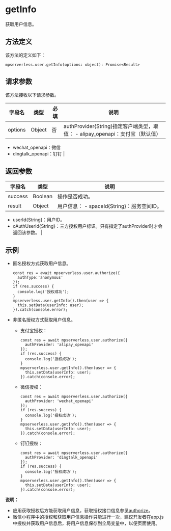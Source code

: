 # getInfo

获取用户信息。

## 方法定义

该方法的定义如下：

```
mpserverless.user.getInfo(options: object): Promise<Result>
```

## 请求参数

该方法接收以下请求参数。

|字段名|类型|必填|说明|
|---|--|--|--|
|options|Object|否|authProvider\{String\}指定客户端类型，取值： -   alipay\_openapi：支付宝（默认值）
-   wechat\_openapi：微信
-   dingtalk\_openapi：钉钉 |

## 返回参数

|字段名|类型|说明|
|---|--|--|
|success|Boolean|操作是否成功。|
|result|Object|用户信息： -   spaceId\{String\}：服务空间ID。
-   userId\{String\}：用户ID。
-   oAuthUserId\{String\}：三方授权用户标识。只有指定了authProvider时才会返回该参数。 |

## 示例

-   匿名授权方式获取用户信息。

    ```
    const res = await mpserverless.user.authorize({
      authType:'anonymous'
    });
    if (res.success) {
      console.log('授权成功');
    }
    mpserverless.user.getInfo().then(user => {
      this.setData(userInfo: user);
    }).catch(console.error);
    ```

-   非匿名授权方式获取用户信息。
    -   支付宝授权：

        ```
        const res = await mpserverless.user.authorize({
          authProvider: 'alipay_openapi'
        });
        if (res.success) {
          console.log('授权成功');
        }
        mpserverless.user.getInfo().then(user => {
          this.setData(userInfo: user);
        }).catch(console.error);
        ```

    -   微信授权：

        ```
        const res = await mpserverless.user.authorize({
          authProvider: 'wechat_openapi'
        });
        if (res.success) {
          console.log('授权成功');
        }
        mpserverless.user.getInfo().then(user => {
          this.setData(userInfo: user);
        }).catch(console.error);
        ```

    -   钉钉授权：

        ```
        const res = await mpserverless.user.authorize({
          authProvider: 'dingtalk_openapi'
        });
        if (res.success) {
          console.log('授权成功');
        }
        mpserverless.user.getInfo().then(user => {
          this.setData(userInfo: user);
        }).catch(console.error);
        ```


**说明：**

-   应用获取授权后方能获取用户信息，获取授权接口信息参见[authorize](/cn.zh-CN/开发指南/客户端API文档/用户管理/authorize.md)。
-   微信小程序中的授权和获取用户信息操作只能进行一次，建议开发者在app.js中授权并获取用户信息后，将用户信息保存到全局变量中，以便页面使用。

